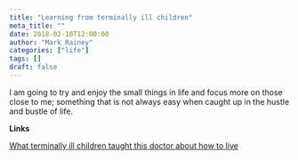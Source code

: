 ```yaml
---
title: "Learning from terminally ill children"
meta_title: ""
date: 2018-02-10T12:00:00
author: "Mark Rainey"
categories: ["life"]
tags: []
draft: false
---
```

I am going to try and enjoy the small things in life and focus more on those close to me; something that is not always easy when caught up in the hustle and bustle of life.

__Links__

[What terminally ill children taught this doctor about how to live](https://www.theguardian.com/society/2018/feb/09/pets-laughter-and-kindness-lessons-on-life-from-terminally-ill-children)
